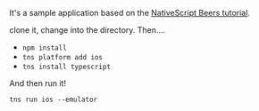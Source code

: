 It's a sample application based on the [NativeScript Beers tutorial](http://www.beer-tutorials.org/2015/12/01/NativeScript-Beers/).

clone it, change into the directory. Then....

* `npm install`
* `tns platform add ios`
* `tns install typescript`

And then run it!

`tns run ios --emulator`
